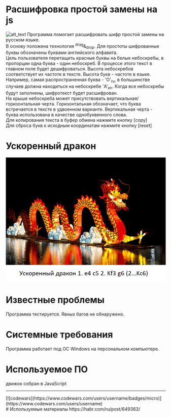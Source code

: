# Расшифровка простой замены на js
![alt_text](https://github.com/vip690/js_zamena/blob/main/simply10.png)
Программа помогает расшифровать шифр простой замены на русском языке.<br>
В основу положена технология <sup>drag</sup>&<sub>drop</sub>.
Для простоты шифрованные буквы обозначены буквами английского алфавита.<br>
Цель пользователя перетащить красные буквы на белые небоскребы, в пропорции одна буква - один небоскреб.
В процессе этого текст в главном поле будет дешифроваться. Высота небоскребов соответствует их частоте в тексте. Высота букв - частоте в языке. Например, самая распространенная буква - 'О'<sub>ru</sub>, в большинстве случаев должна находиться на небоскребе 'A'<sub>en</sub>.
Когда все небоскребы будут заполнены, шифротекст будет расшифрован.
<br>
На крыше небоскреба может присутствовать вертикальная/горизонтальная черта.
Горизонтальная обозначает, что буква встречается в тексте в удвоенном варианте.
Вертикальная черта - буква использована в качестве однобуквенного слова.<br>
Для копирования текста в буфер обмена нажмите кнопку [copy]<br>
Для сброса букв к исходным координатам нажмите кнопку [reset]<br>

# Ускоренный дракон
![alt_text](https://github.com/kirill7785/Chess/blob/main/pic/Ускоренный%20дракон.jpg)

 # Известные проблемы
Программа тестируется. Явных багов не обнаружено.
# Системные требования
Программа работает под ОС Windows на персональном компьютере.
# Используемое ПО
движок собран в JavaScript
<hr>
[![codewars](https://www.codewars.com/users/username/badges/micro)](https://www.codewars.com/users/username) 
<br>
# Используемые материалы
https://habr.com/ru/post/649363/
